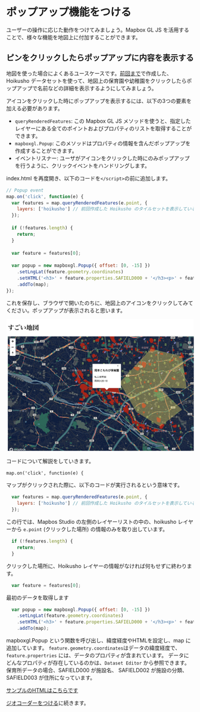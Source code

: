# ポップアップ機能をつける

ユーザーの操作に応じた動作をつけてみましょう。Mapbox GL JS を活用することで、様々な機能を地図上に付加することができます。

## ピンをクリックしたらポップアップに内容を表示する

地図を使った場合によくあるユースケースです。[前回まで](3_DATASET.md)で作成した、Hoikusho データセットを使って、地図上の保育園や幼稚園をクリックしたらポップアップで名前などの詳細を表示するようにしてみましょう。

アイコンをクリックした時にポップアップを表示するには、以下の3つの要素を加える必要があります。

* `queryRenderedFeatures`: この Mapbox GL JS メソッドを使うと、指定したレイヤーにある全てのポイントおよびプロパティのリストを取得することができます。
* `mapboxgl.Popup`: このメソッドはプロパティの情報を含んだポップアップを作成することができます。
* イベントリスナー: ユーザがアイコンをクリックした時にのみポップアップを行うように、クリックイベントをハンドリングします。

index.html を再度開き、以下のコードを`</script>`の前に追加します。

```javascript
// Popup event
map.on('click', function(e) {
  var features = map.queryRenderedFeatures(e.point, {
    layers: ['hoikusho'] // 前回作成した Hoikusho のタイルセットを表示しているレイヤーの名前を使います。
  });

  if (!features.length) {
    return;
  }

  var feature = features[0];

  var popup = new mapboxgl.Popup({ offset: [0, -15] })
    .setLngLat(feature.geometry.coordinates)
    .setHTML('<h3>' + feature.properties.SAFIELD000 + '</h3><p>' + feature.properties.SAFIELD002 + '<br/>' + feature.properties.SAFIELD003 + '</p>')
    .addTo(map);
});
```

これを保存し、ブラウザで開いたのちに、地図上のアイコンをクリックしてみてください。ポップアップが表示されると思います。

![image](images/popup.jpg)

コードについて解説をしていきます。

```script
map.on('click', function(e) {
```
マップがクリックされた際に、以下のコードが実行されるという意味です。

```javascript
  var features = map.queryRenderedFeatures(e.point, {
    layers: ['hoikusho'] // 前回作成した Hoikusho のタイルセットを表示しているレイヤーの名前を使います。
  });
```
この行では、Mapbos Studio の左側のレイヤーリストの中の、hoikusho レイヤーから `e.point` (クリックした場所) の情報のみを取り出しています。

```javascript
  if (!features.length) {
    return;
  }
```
クリックした場所に、Hoikusho レイヤーの情報がなければ何もせずに終わります。

```javascript
  var feature = features[0];
```
最初のデータを取得します

```javascript
  var popup = new mapboxgl.Popup({ offset: [0, -15] })
    .setLngLat(feature.geometry.coordinates)
    .setHTML('<h3>' + feature.properties.SAFIELD000 + '</h3><p>' + feature.properties.SAFIELD002 + '<br/>' + feature.properties.SAFIELD003 + '</p>')
    .addTo(map);
```
mapboxgl.Popup という関数を呼び出し、緯度経度やHTMLを設定し、map に追加しています。
`feature.geometry.coordinates`はデータの緯度経度で、`feature.propertries` には、データのプロパティが含まれています。
データにどんなプロパティが存在しているのかは、`Dataset Editor` から参照できます。
保育所データの場合、SAFIELD000 が施設名、 SAFIELD002 が施設の分類、 SAFIELD003 が住所になっています。

[サンプルのHTMLはこちらです](index3.html)

[ジオコーダーをつける](5_GEOCODING.md)に続きます。
